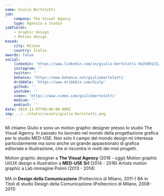 ```yaml
---
name: Giulio Bertolotti
job:
    company: The Visual Agency
    type: Agenzia o studio
jobFields:
    - Graphic design
    - Motion design
based:
    city: Milano
    country: Italia
awards: false
social:
    linkedin: 'https://www.linkedin.com/in/giulio-bertolotti-9a3500115/'
    instagram: ''
    twitter: ''
    behance: 'https://www.behance.net/giuliobertolotti'
    dribbble: 'https://www.dribbble.com/Giulp'
    github: ''
    youtube: ''
    vimeo: 'https://www.vimeo.com/giuliobertolotti'
    medium: ''
    podcast: ''
date: 2019-11-07T00:00:00.000Z
img: ../../static/assets/giulio-bertolotti.png
---
```


Mi chiamo Giulio e sono un motion graphic designer presso lo studio The Visual Agency. In passato ho lavorato nel mondo della progettazione grafica per lo studio MED-USE. Non solo il campo del mondo design mi interessa particolarmente ma sono anche un grande appassionato di grafica editoriale e illustrazione, che si riscontra in molti dei miei progetti.

Motion graphic designer a **The Visual Agency** (2016 - oggi)
Motion graphic UI/UX design e illustration a **MED-USE Srl** (2014 - 2016)
Artista motion graphic a Lab immagine Polimi (2013 - 2014)<br/><br/>
MA in **Design della Comunicazione** (Politecnico di Milano, 2011-)
BA in Titoli di studio Design della Comunicazione (Politecnico di Milano, 2008-2011)<br/><br/>
